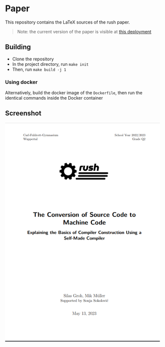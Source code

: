 # Paper

This repository contains the LaTeX sources of the rush paper.

> Note: the current version of the paper is visible at [this deployment](https://paper.rush-lang.de)

## Building

- Clone the repository
- In the project directory, run `make init`
- Then, run `make build -j 1`

### Using docker

Alternatively, build the docker image of the `Dockerfile`, then run the
identical commands inside the Docker container

## Screenshot

![Screenshot of the title page](./screenshot.png)
